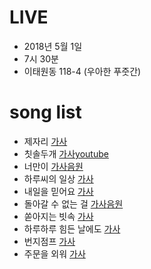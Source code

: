 # LIVE
 * 2018년 5월 1일
 * 7시 30분
 * 이태원동 118-4 (우아한 푸줏간)

# song list
 * 제자리 [가사](#)
 * 칫솔두개 [가사](#)[youtube](#)
 * 너만이 [가사](#)[음원](#)
 * 하루씨의 일상 [가사](#)
 * 내일을 믿어요 [가사](#)
 * 돌아갈 수 없는 걸 [가사](#)[음원](#)
 * 쏟아지는 빗속 [가사](#)
 * 하루하루 힘든 날에도 [가사](#)
 * 번지점프 [가사](#)
 * 주문을 외워 [가사](#)
